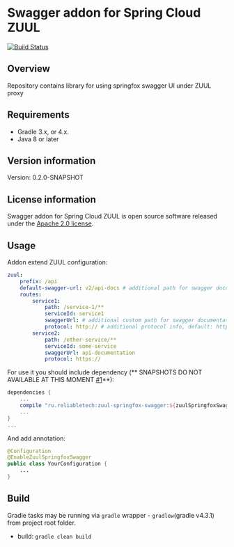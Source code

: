 # Swagger addon for Spring Cloud ZUUL
[![Build Status](https://travis-ci.org/lex-em/zuul-springfox-swagger.svg?branch=develop)](https://travis-ci.org/lex-em/zuul-springfox-swagger)

## Overview

Repository contains library for using springfox swagger UI under ZUUL proxy

## Requirements

 - Gradle 3.x, or 4.x.
 - Java 8 or later
 
## Version information
Version: 0.2.0-SNAPSHOT

## License information
Swagger addon for Spring Cloud ZUUL is open source software released under the [Apache 2.0 license][1].

## Usage
Addon extend ZUUL configuration:
```yaml
zuul:
    prefix: /api
    default-swagger-url: v2/api-docs # additional path for swagger documentation, default: v2/api-docs
    routes:
        service1:
            path: /service-1/**
            serviceId: service1
            swaggerUrl: # additional custom path for swagger documentation, use zuul.default-swagger-url as default
            protocol: http:// # additional protocol info, default: http:// 
        service2:
            path: /other-service/**
            serviceId: some-service
            swaggerUrl: api-documentation
            protocol: https://
```

For use it you should include dependency (** SNAPSHOTS DO NOT AVAILABLE AT THIS MOMENT [#1](/../../issues/1)**):
```groovy
dependencies {
    ...
    compile "ru.reliabletech:zuul-springfox-swagger:${zuulSpringfoxSwaggerVersion}"
    ...
}
...
```
And add annotation:
```java
@Configuration
@EnableZuulSpringfoxSwagger
public class YourConfiguration {
    ...
}
```

## Build

Gradle tasks may be running via `gradle` wrapper - `gradlew`(gradle v4.3.1) from project root folder.

* build: `gradle clean build`

[1]: http://www.apache.org/licenses/LICENSE-2.0.html